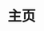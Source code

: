 ---
home: true
layout: BlogHome
icon: blog
title: 主页
heroImage: /icon/home-hero-image.svg
heroText: love and share # 主标题
heroFullScreen: true
# bgImage: /logo.png

projects:
  - icon: java
    name: cloud-mall
    desc: a mall project used spring cloud alibaba
    link: https://github.com/songbaicheng/cloud-mall
  - icon: vue
    name: vue-mall
    desc: a mall project used vue
    link: https://github.com/songbaicheng/vue-mall

footer: 风起于青萍之末  浪成于微澜之间
---